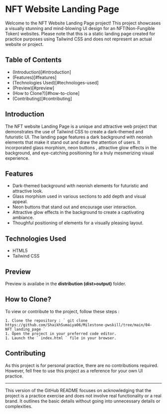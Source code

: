 # NFT Website Landing Page

Welcome to the NFT Website Landing Page project! This project showcases a visually stunning and mind-blowing UI design for an NFT(Non-Fungible Token) websites. Please note that this is a static landing page created for practice purposes using Tailwind CSS and does not represent an actual website or project.

## Table of Contents

- (Introduction)[#introduction]
- (Features)[#features]
- (Technologies Used)[#technologes-used]
- (Preview)[#preview]
- (How to Clone?)[#how-to-clone]
- (Contributing)[#contributing]

## Introduction

The NFT website Landing Page is a unique and attractive web project that demonstrates the use of Tailwind CSS to create a dark-themed and futuristic UI. The landing page features a dark background with neonish elements that make it stand out and draw the attention of users. It incorporated glass morphism, neon buttons , attractive glow effects in the background, and eye-catching positioning for a truly mesmerizing visual experience.

## Features

- Dark-themed background with neonish elements for futuristic and attractive look.
- Glass morphism used in various sections to add depth and visual appeal.
- Neon buttons that stand out and encourage user interaction.
- Attractive glow effects in the background to create a captivating ambiance.
- Thoughful positioning of elements for a visually pleasing layout.

## Technologies Used

- HTML5
- Tailwind CSS

## Preview

Preview is availabe in the __distribution (dist>output)__ folder.

## How to Clone?
To view or contribute to the  project, follow these steps :
 
    1. Clone the repository : ` git clone https://github.com/ShaikhSumaiya06/Milestone-pwskill/tree/main/04-NFT_landing_page `
    1. Open the project in your preferred code editor.
    1. Launch the ` index.html ` file in your browser.

## Contributing

As this project is for personal practice, there are no contributions required. However, fell free to use this project as a reference for your own UI practice.

--- 

This version of the GitHub README focuses on acknowledging that the project is a practice exercise and does not involve real functionality or a real brand. It outlines the basic details without going into unnecessary details or complexities.

